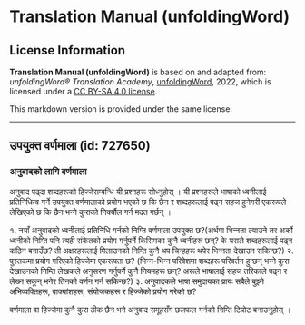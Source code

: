 # Translation Manual (unfoldingWord)

## License Information

**Translation Manual (unfoldingWord)** is based on and adapted from: _unfoldingWord® Translation Academy_, [unfoldingWord](https://unfoldingword.org/utw), 2022, which is licensed under a [CC BY-SA 4.0 license](https://creativecommons.org/licenses/by-sa/4.0/legalcode.en).

This markdown version is provided under the same license.



--------------------------------

## उपयुक्त वर्णमाला (id: 727650)

### अनुवादको लागि वर्णमाला

अनुवाद पढ्दा शब्दहरूको हिज्‍जेसम्बन्धि यी प्रश्‍नहरू सोध्‍नुहोस् । यी प्रश्‍नहरूले भाषाको ध्वनीलाई प्रतिनिधित्व गर्ने उपयुक्त वर्णमालाको प्रयोग भएको छ कि छैन र शब्दहरूलाई पढ्न सहज हुनेगरी एकरूपले लेखिएको छ कि छैन भन्‍ने कुराको निर्क्यौल गर्न मदत गर्छन् ।

१. नयाँ अनुवादको ध्वनीलाई प्रतिनिधि गर्नको निम्ति वर्णमाला उपयुक्त छ?(अर्थमा भिन्‍नता ल्याउने तर अर्को ध्वनीको निम्ति पनि त्यही संकेतको प्रयोग गर्नुपर्ने किसिमका कुनै ध्वनीहरू छन्? के यसले शब्दहरूलाई पढ्न कठिन बनाउँछ? ती अक्षरहरूलाई मिलाउनको निम्ति कुनै थप चिन्हहरू थपेर भिन्‍नता देखाउन सकिन्छ?) २. पुस्तकमा प्रयोग गरिएको हिज्‍जेमा एकरूपता छ? (भिन्‍न\-भिन्‍न परिवेशमा शब्दहरू परिवर्तन हुन्छन् भन्‍ने कुरा देखाउनको निम्ति लेखकले अनुसरण गर्नुपर्ने कुनै नियमहरू छन्? अरूले भाषालाई सहज तरिकाले पढ्न र लेख्‍न सकून् भनेर तिनको वर्णन गर्न सकिन्छ?) ३. अनुवादकले भाषा समुदायका प्रायः सबैले बुझ्‍ने अभिव्यक्तिहरू, वाक्यांशहरू, संयोजकहरू र हिज्‍जेको प्रयोग गरेको छ?

वर्णमाला वा हिज्‍जेमा कुनै कुरा ठीक छैन भने अनुवाद समूहसँग छलफल गर्नको निम्ति टिपोट बनाउनुहोस् ।


